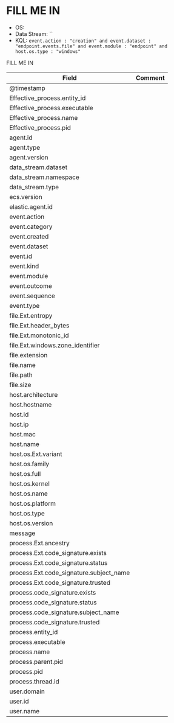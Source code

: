 # FILL ME IN

- OS: 
- Data Stream: ``
- KQL: `event.action : "creation" and event.dataset : "endpoint.events.file" and event.module : "endpoint" and host.os.type : "windows"`

FILL ME IN

| Field | Comment |
|---|---|
| @timestamp |  |
| Effective_process.entity_id |  |
| Effective_process.executable |  |
| Effective_process.name |  |
| Effective_process.pid |  |
| agent.id |  |
| agent.type |  |
| agent.version |  |
| data_stream.dataset |  |
| data_stream.namespace |  |
| data_stream.type |  |
| ecs.version |  |
| elastic.agent.id |  |
| event.action |  |
| event.category |  |
| event.created |  |
| event.dataset |  |
| event.id |  |
| event.kind |  |
| event.module |  |
| event.outcome |  |
| event.sequence |  |
| event.type |  |
| file.Ext.entropy |  |
| file.Ext.header_bytes |  |
| file.Ext.monotonic_id |  |
| file.Ext.windows.zone_identifier |  |
| file.extension |  |
| file.name |  |
| file.path |  |
| file.size |  |
| host.architecture |  |
| host.hostname |  |
| host.id |  |
| host.ip |  |
| host.mac |  |
| host.name |  |
| host.os.Ext.variant |  |
| host.os.family |  |
| host.os.full |  |
| host.os.kernel |  |
| host.os.name |  |
| host.os.platform |  |
| host.os.type |  |
| host.os.version |  |
| message |  |
| process.Ext.ancestry |  |
| process.Ext.code_signature.exists |  |
| process.Ext.code_signature.status |  |
| process.Ext.code_signature.subject_name |  |
| process.Ext.code_signature.trusted |  |
| process.code_signature.exists |  |
| process.code_signature.status |  |
| process.code_signature.subject_name |  |
| process.code_signature.trusted |  |
| process.entity_id |  |
| process.executable |  |
| process.name |  |
| process.parent.pid |  |
| process.pid |  |
| process.thread.id |  |
| user.domain |  |
| user.id |  |
| user.name |  |

